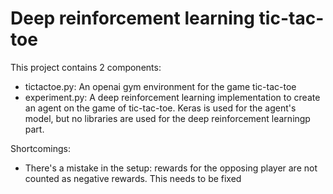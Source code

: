 # Deep reinforcement learning tic-tac-toe

This project contains 2 components:

 - tictactoe.py: An openai gym environment for the game tic-tac-toe
 - experiment.py: A deep reinforcement learning implementation to create an agent on the game of tic-tac-toe. Keras is used for the agent's model, but no libraries are used for the deep reinforcement learningp part.

Shortcomings:

 - There's a mistake in the setup: rewards for the opposing player are not counted as negative rewards. This needs to be fixed
